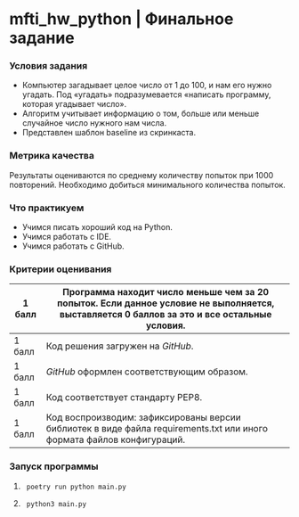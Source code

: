 # mfti_hw_python | Финальное задание

### Условия задания

 - Компьютер загадывает целое число от 1 до 100, и нам его нужно угадать. Под «угадать» подразумевается «написать программу, которая угадывает число».
 - Алгоритм учитывает информацию о том, больше или меньше случайное число нужного нам числа.
 - Представлен шаблон baseline из скринкаста.

### Метрика качества

Результаты оцениваются по среднему количеству попыток при 1000 повторений. Необходимо добиться минимального количества попыток.

### Что практикуем

 - Учимся писать хороший код на Python.
 - Учимся работать с IDE.
 - Учимся работать с GitHub.

### Критерии оценивания

| 1 балл  |  Программа находит число меньше чем за 20 попыток. **Если данное условие не выполняется, выставляется 0 баллов за это и все остальные условия.** |
|---|---|
|  1 балл | Код решения загружен на _GitHub_. |
|  1 балл |  _GitHub_ оформлен соответствующим образом. |
| 1 балл |  Код соответствует стандарту PEP8. |
| 1 балл  | Код воспроизводим: зафиксированы версии библиотек в виде файла requirements.txt или иного формата файлов конфигураций.  |

### Запуск программы
1. ```commandline
    poetry run python main.py
    ```
2. ```commandline
    python3 main.py
    ```
